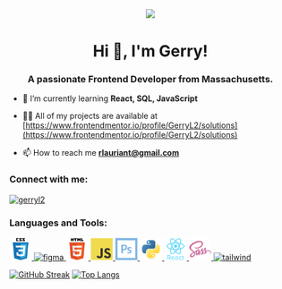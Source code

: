 <div align="center">
  <img src="https://media.giphy.com/media/v1.Y2lkPTc5MGI3NjExODNleGg2YzRtemN3Nno2a3o5bnBwNm9hZjVlc2Uxd3VidG1vcnc1ZyZlcD12MV9pbnRlcm5hbF9naWZfYnlfaWQmY3Q9cw/J4yDZkszyi6gRTiPeh/giphy.gif" width="350" />
</div>

<h1 align="center">Hi 👋, I'm Gerry!</h1>
<h3 align="center">A passionate Frontend Developer from Massachusetts.</h3>

- 🌱 I’m currently learning **React, SQL, JavaScript**

- 👨‍💻 All of my projects are available at [https://www.frontendmentor.io/profile/GerryL2/solutions](https://www.frontendmentor.io/profile/GerryL2/solutions)

- 📫 How to reach me **rlauriant@gmail.com**

<h3 align="left">Connect with me:</h3>
<p align="left">
<a href="https://linkedin.com/in/gerryl2" target="blank"><img align="center" src="https://raw.githubusercontent.com/rahuldkjain/github-profile-readme-generator/master/src/images/icons/Social/linked-in-alt.svg" alt="gerryl2" height="30" width="40" /></a>
</p>

<h3 align="left">Languages and Tools:</h3>
<p align="left"> <a href="https://www.w3schools.com/css/" target="_blank" rel="noreferrer"> <img src="https://raw.githubusercontent.com/devicons/devicon/master/icons/css3/css3-original-wordmark.svg" alt="css3" width="40" height="40"/> </a> <a href="https://www.figma.com/" target="_blank" rel="noreferrer"> <img src="https://www.vectorlogo.zone/logos/figma/figma-icon.svg" alt="figma" width="40" height="40"/> </a> <a href="https://www.w3.org/html/" target="_blank" rel="noreferrer"> <img src="https://raw.githubusercontent.com/devicons/devicon/master/icons/html5/html5-original-wordmark.svg" alt="html5" width="40" height="40"/> </a> <a href="https://developer.mozilla.org/en-US/docs/Web/JavaScript" target="_blank" rel="noreferrer"> <img src="https://raw.githubusercontent.com/devicons/devicon/master/icons/javascript/javascript-original.svg" alt="javascript" width="40" height="40"/> </a> <a href="https://www.photoshop.com/en" target="_blank" rel="noreferrer"> <img src="https://raw.githubusercontent.com/devicons/devicon/master/icons/photoshop/photoshop-line.svg" alt="photoshop" width="40" height="40"/> </a> <a href="https://www.python.org" target="_blank" rel="noreferrer"> <img src="https://raw.githubusercontent.com/devicons/devicon/master/icons/python/python-original.svg" alt="python" width="40" height="40"/> </a> <a href="https://reactjs.org/" target="_blank" rel="noreferrer"> <img src="https://raw.githubusercontent.com/devicons/devicon/master/icons/react/react-original-wordmark.svg" alt="react" width="40" height="40"/> </a> <a href="https://sass-lang.com" target="_blank" rel="noreferrer"> <img src="https://raw.githubusercontent.com/devicons/devicon/master/icons/sass/sass-original.svg" alt="sass" width="40" height="40"/> </a> <a href="https://tailwindcss.com/" target="_blank" rel="noreferrer"> <img src="https://www.vectorlogo.zone/logos/tailwindcss/tailwindcss-icon.svg" alt="tailwind" width="40" height="40"/> </a> </p>

[![GitHub Streak](http://github-readme-streak-stats.herokuapp.com?user=GerryL2&theme=dark&border_radius=1&mode=weekly)](https://git.io/streak-stats)
[![Top Langs](https://github-readme-stats.vercel.app/api/top-langs/?username=gerryl2)](https://github.com/anuraghazra/github-readme-stats)
